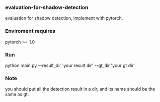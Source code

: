 ### evaluation-for-shadow-detection
evaluation for shadow detection, implement with pytorch.
### Enviroment requires
pytorch >= 1.0
### Run
python main.py --result_dir 'your result dir' --gt_dir 'your gt dir'
### Note
you should put all the detection result in a dir, and its name should be the same as gt.
